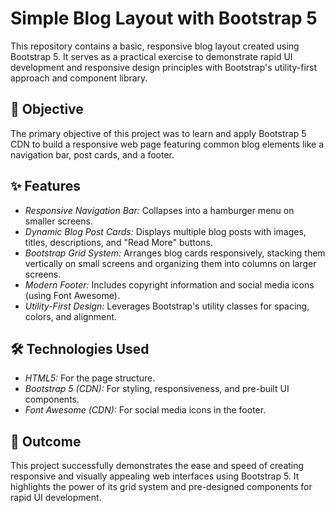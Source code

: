 # Simple Blog Layout with Bootstrap 5

This repository contains a basic, responsive blog layout created using Bootstrap 5. It serves as a practical exercise to demonstrate rapid UI development and responsive design principles with Bootstrap's utility-first approach and component library.

## 🎯 Objective

The primary objective of this project was to learn and apply Bootstrap 5 CDN to build a responsive web page featuring common blog elements like a navigation bar, post cards, and a footer.

## ✨ Features

* *Responsive Navigation Bar:* Collapses into a hamburger menu on smaller screens.
* *Dynamic Blog Post Cards:* Displays multiple blog posts with images, titles, descriptions, and "Read More" buttons.
* *Bootstrap Grid System:* Arranges blog cards responsively, stacking them vertically on small screens and organizing them into columns on larger screens.
* *Modern Footer:* Includes copyright information and social media icons (using Font Awesome).
* *Utility-First Design:* Leverages Bootstrap's utility classes for spacing, colors, and alignment.

## 🛠 Technologies Used

* *HTML5:* For the page structure.
* *Bootstrap 5 (CDN):* For styling, responsiveness, and pre-built UI components.
* *Font Awesome (CDN):* For social media icons in the footer.


## 🎉 Outcome

This project successfully demonstrates the ease and speed of creating responsive and visually appealing web interfaces using Bootstrap 5. It highlights the power of its grid system and pre-designed components for rapid UI development.

